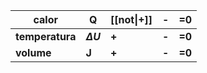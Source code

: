 | calor           | Q              | [[not\|**+**]] | **-** | =0     |
| --------------- | -------------- | -------------- | ----- | ------ |
| **temperatura** | **$\Delta U$** | **+**          | **-** | **=0** |
| **volume**      | **J**          | **+**          | **-** | **=0** |
